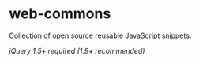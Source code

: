 web-commons
===========

Collection of open source reusable JavaScript snippets.

*jQuery 1.5+ required (1.9+ recommended)*
